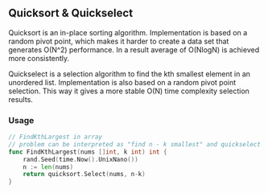## Quicksort & Quickselect

Quicksort is an in-place sorting algorithm. Implementation is based on a random pivot point, which makes it harder to create a data set that generates O(N^2) performance. In a result average of O(NlogN) is achieved more consistently.

Quickselect is a selection algorithm to find the kth smallest element in an unordered list. Implementation is also based on a random pivot point selection. This way it gives a more stable O(N) time complexity selection results. 

### Usage

```go
// FindKthLargest in array
// problem can be interpreted as "find n - k smallest" and quickselect is a good way to go
func FindKthLargest(nums []int, k int) int {
    rand.Seed(time.Now().UnixNano())
    n := len(nums)
    return quicksort.Select(nums, n-k)
}
```

